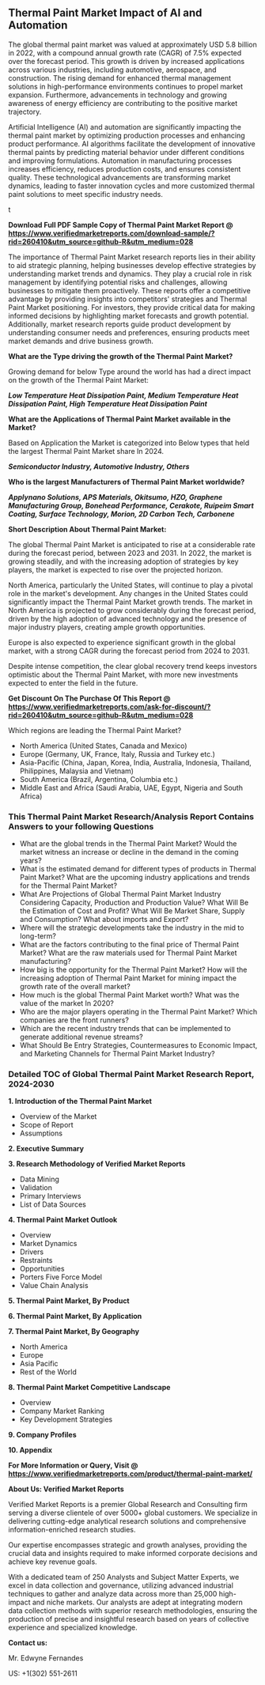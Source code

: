<h2>Thermal Paint Market Impact of AI and Automation</h2><p>The global thermal paint market was valued at approximately USD 5.8 billion in 2022, with a compound annual growth rate (CAGR) of 7.5% expected over the forecast period. This growth is driven by increased applications across various industries, including automotive, aerospace, and construction. The rising demand for enhanced thermal management solutions in high-performance environments continues to propel market expansion. Furthermore, advancements in technology and growing awareness of energy efficiency are contributing to the positive market trajectory.</p><p>Artificial Intelligence (AI) and automation are significantly impacting the thermal paint market by optimizing production processes and enhancing product performance. AI algorithms facilitate the development of innovative thermal paints by predicting material behavior under different conditions and improving formulations. Automation in manufacturing processes increases efficiency, reduces production costs, and ensures consistent quality. These technological advancements are transforming market dynamics, leading to faster innovation cycles and more customized thermal paint solutions to meet specific industry needs.</p>t</p><p id="" class=""><strong>Download Full PDF Sample Copy of Thermal Paint Market Report @ <a href="https://www.verifiedmarketreports.com/download-sample/?rid=260410&utm_source=github-R&utm_medium=028" target="_blank">https://www.verifiedmarketreports.com/download-sample/?rid=260410&utm_source=github-R&utm_medium=028</a></strong></p><p>The importance of&nbsp;Thermal Paint Market research reports lies in their ability to aid strategic planning, helping businesses develop effective strategies by understanding market trends and dynamics. They play a crucial role in risk management by identifying potential risks and challenges, allowing businesses to mitigate them proactively. These reports offer a competitive advantage by providing insights into competitors' strategies and Thermal Paint Market positioning. For investors, they provide critical data for making informed decisions by highlighting market forecasts and growth potential. Additionally, market research reports guide product development by understanding consumer needs and preferences, ensuring products meet market demands and drive business growth.</p><p><strong>What are the&nbsp;Type driving the growth of the Thermal Paint Market?</strong></p><p id="" class="">Growing demand for below Type around the world has had a direct impact on the growth of the Thermal Paint Market:</p><em><strong>Low Temperature Heat Dissipation Paint, Medium Temperature Heat Dissipation Paint, High Temperature Heat Dissipation Paint</strong></em></p><strong>What are the&nbsp;Applications&nbsp;of Thermal Paint Market available in the Market?</strong></p><p id="" class="">Based on Application the Market is categorized into Below types that held the largest Thermal Paint Market share In 2024.</p><em><strong>Semiconductor Industry, Automotive Industry, Others</strong></em></p><strong>Who is the largest Manufacturers of Thermal Paint Market worldwide?</strong></p><p><em><strong>Applynano Solutions, APS Materials, Okitsumo, HZO, Graphene Manufacturing Group, Bonehead Performance, Cerakote, Ruipeim Smart Coating, Surface Technology, Morion, 2D Carbon Tech, Carbonene</strong></em></p><p id="" class=""><strong>Short Description About Thermal Paint Market:</strong></p><p>The global Thermal Paint Market is anticipated to rise at a considerable rate during the forecast period, between 2023 and 2031. In 2022, the market is growing steadily, and with the increasing adoption of strategies by key players, the market is expected to rise over the projected horizon.</p><p>North America, particularly the United States, will continue to play a pivotal role in the market's development. Any changes in the United States could significantly impact the Thermal Paint Market growth trends. The market in North America is projected to grow considerably during the forecast period, driven by the high adoption of advanced technology and the presence of major industry players, creating ample growth opportunities.</p><p>Europe is also expected to experience significant growth in the global market, with a strong CAGR during the forecast period from 2024 to 2031.</p><p>Despite intense competition, the clear global recovery trend keeps investors optimistic about the Thermal Paint Market, with more new investments expected to enter the field in the future.</p><p id="" class=""><strong>Get Discount On The Purchase Of This Report @ <a href="https://www.verifiedmarketreports.com/ask-for-discount/?rid=260410&utm_source=github-R&utm_medium=028" target="_blank">https://www.verifiedmarketreports.com/ask-for-discount/?rid=260410&utm_source=github-R&utm_medium=028</a></strong></p>Which regions are leading the Thermal Paint Market?</p><ul><li>North America (United States, Canada and Mexico)</li><li>Europe (Germany, UK, France, Italy, Russia and Turkey etc.)</li><li>Asia-Pacific (China, Japan, Korea, India, Australia, Indonesia, Thailand, Philippines, Malaysia and Vietnam)</li><li>South America (Brazil, Argentina, Columbia etc.)</li><li>Middle East and Africa (Saudi Arabia, UAE, Egypt, Nigeria and South Africa)</li></ul><h3 id="" class="">This Thermal Paint Market Research/Analysis Report Contains Answers to your following Questions</h3><ul><li>What are the global trends in the Thermal Paint Market? Would the market witness an increase or decline in the demand in the coming years?</li><li>What is the estimated demand for different types of products in Thermal Paint Market? What are the upcoming industry applications and trends for the Thermal Paint Market?</li><li>What Are Projections of Global Thermal Paint Market Industry Considering Capacity, Production and Production Value? What Will Be the Estimation of Cost and Profit? What Will Be Market Share, Supply and Consumption? What about imports and Export?</li><li>Where will the strategic developments take the industry in the mid to long-term?</li><li>What are the factors contributing to the final price of Thermal Paint Market? What are the raw materials used for Thermal Paint Market manufacturing?</li><li>How big is the opportunity for the Thermal Paint Market? How will the increasing adoption of Thermal Paint Market for mining impact the growth rate of the overall market?</li><li>How much is the global Thermal Paint Market worth? What was the value of the market In 2020?</li><li>Who are the major players operating in the Thermal Paint Market? Which companies are the front runners?</li><li>Which are the recent industry trends that can be implemented to generate additional revenue streams?</li><li>What Should Be Entry Strategies, Countermeasures to Economic Impact, and Marketing Channels for Thermal Paint Market Industry?</li></ul><h3 id="" class="">Detailed TOC of Global Thermal Paint Market Research Report, 2024-2030</h3><p id="" class=""><strong>1. Introduction of the Thermal Paint Market</strong></p><ul><li>Overview of the Market</li><li>Scope of Report</li><li>Assumptions</li></ul><p id="" class=""><strong>2. Executive Summary</strong></p><p id="" class=""><strong>3. Research Methodology of Verified Market Reports</strong></p><ul><li>Data Mining</li><li>Validation</li><li>Primary Interviews</li><li>List of Data Sources</li></ul><p id="" class=""><strong>4. Thermal Paint Market Outlook</strong></p><ul><li>Overview</li><li>Market Dynamics</li><li>Drivers</li><li>Restraints</li><li>Opportunities</li><li>Porters Five Force Model</li><li>Value Chain Analysis</li></ul><p id="" class=""><strong>5. Thermal Paint Market, By Product</strong></p><p id="" class=""><strong>6. Thermal Paint Market, By Application</strong></p><p id="" class=""><strong>7. Thermal Paint Market, By Geography</strong></p><ul><li>North America</li><li>Europe</li><li>Asia Pacific</li><li>Rest of the World</li></ul><p id="" class=""><strong>8. Thermal Paint Market Competitive Landscape</strong></p><ul><li>Overview</li><li>Company Market Ranking</li><li>Key Development Strategies</li></ul><p id="" class=""><strong>9. Company Profiles</strong></p><p id="" class=""><strong>10. Appendix</strong></p><p id="" class=""><strong>For More Information or Query, Visit @ <a href="https://www.verifiedmarketreports.com/product/thermal-paint-market/" target="_blank">https://www.verifiedmarketreports.com/product/thermal-paint-market/</a></strong></p><p id="" class=""><strong>About Us: Verified Market Reports</strong></p><p id="" class="">Verified Market Reports is a premier Global Research and Consulting firm serving a diverse clientele of over 5000+ global customers. We specialize in delivering cutting-edge analytical research solutions and comprehensive information-enriched research studies.</p><p id="" class="">Our expertise encompasses strategic and growth analyses, providing the crucial data and insights required to make informed corporate decisions and achieve key revenue goals.</p><p id="" class="">With a dedicated team of 250 Analysts and Subject Matter Experts, we excel in data collection and governance, utilizing advanced industrial techniques to gather and analyze data across more than 25,000 high-impact and niche markets. Our analysts are adept at integrating modern data collection methods with superior research methodologies, ensuring the production of precise and insightful research based on years of collective experience and specialized knowledge.</p><p id="" class=""><strong>Contact us:</strong></p><p id="" class="">Mr. Edwyne Fernandes</p><p id="" class="">US: +1(302) 551-2611</p>